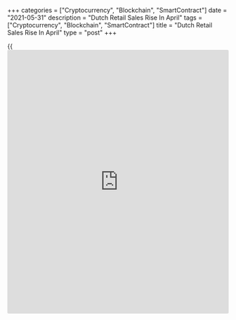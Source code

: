 +++
categories = ["Cryptocurrency", "Blockchain", "SmartContract"]
date = "2021-05-31"
description = "Dutch Retail Sales Rise In April"
tags = ["Cryptocurrency", "Blockchain", "SmartContract"]
title = "Dutch Retail Sales Rise In April"
type = "post"
+++

{{<iframe id="large-banner" src="https://www.bounty.group/#slide=14.0" width="100%" height="600" scrolling="no" style="border: 0px solid rgb(216, 221, 230); border-radius: 3px;">}}

Dutch retail sales rose for the second straight month in April, data
published by the Central Bureau of Statistics showed Monday.

Retail turnover grew 9.6 percent yearly in April, following a 6.7
percent rise in March.

Turnover in food stores grew 2.7 percent yearly in April and non-food
stores increased 12.4 percent. Online turnover surged 18.6 percent.

Sales in the clothing stores and shops selling shoes and leather goods
increased in April, the agency said.

Retail sales volume gained 8.8 percent in April.

For comments and feedback [contact](https://www.playgroundfx.com/contact/): editorial@rtt[news](https://www.letsplayfx.com/blog/forex-news-website/).com

[Economic News][1]

 **What parts of the world are seeing the best (and worst) economic
performances lately? Click[here][2] to check out our [Econ Scorecard][2]
and find out! See up-to-the-moment [ranking](https://www.playgroundfx.com/blog/crypto-exchange-ranking/)s for the best and worst
performers in [GDP][2], [unemployment rate][3], [inflation][4] and much
more.**

   1. www.rtt[news](https://www.letsplayfx.com/blog/forex-news-website/).com/Content/EconomicNews.aspx
   2. www.rtt[news](https://www.letsplayfx.com/blog/forex-news-website/).com/economic-scorecard/world-rank/GDP/highest-performance.aspx
   3. www.rtt[news](https://www.letsplayfx.com/blog/forex-news-website/).com/economic-scorecard/world-rank/unemployment-rate/lowest-performance.aspx
   4. www.rtt[news](https://www.letsplayfx.com/blog/forex-news-website/).com/economic-scorecard/world-rank/CPI/highest-performance.aspx